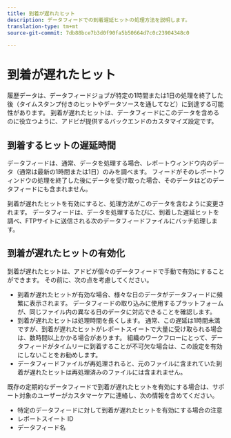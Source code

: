 ```yaml
---
title: 到着が遅れたヒット
description: データフィードでの到着遅延ヒットの処理方法を説明します。
translation-type: tm+mt
source-git-commit: 7db88bce7b3d0f90fa5b50664d7c0c23904348c0

---
```



# 到着が遅れたヒット

履歴データは、データフィードジョブが特定の1時間または1日の処理を終了した後（タイムスタンプ付きのヒットやデータソースを通してなど）に到達する可能性があります。 到着が遅れたヒットは、データフィードにこのデータを含めるのに役立つように、アドビが提供するバックエンドのカスタマイズ設定です。

## 到着するヒットの遅延時間

データフィードは、通常、データを処理する場合、レポートウィンドウ内のデータ（通常は最新の1時間または1日）のみを調べます。 フィードがそのレポートウィンドウの処理を終了した後にデータを受け取った場合、そのデータはどのデータフィードにも含まれません。

到着が遅れたヒットを有効にすると、処理方法がこのデータを含むように変更されます。 データフィードは、データを処理するたびに、到着した遅延ヒットを調べ、FTPサイトに送信される次のデータフィードファイルにバッチ処理します。

## 到着が遅れたヒットの有効化

到着が遅れたヒットは、アドビが個々のデータフィードで手動で有効にすることができます。 その前に、次の点を考慮してください。

* 到着が遅れたヒットが有効な場合、様々な日のデータがデータフィードに頻繁に表示されます。 データフィードの取り込みに使用するプラットフォームが、同じファイル内の異なる日のデータに対応できることを確認します。
* 到着が遅れたヒットは処理時間を長くします。 通常、この遅延は1時間未満ですが、到着が遅れたヒットがレポートスイートで大量に受け取られる場合は、数時間以上かかる場合があります。 組織のワークフローにとって、データフィードがタイムリーに到着することが不可欠な場合は、この設定を有効にしないことをお勧めします。
* データフィードファイルが再処理されると、元のファイルに含まれていた到着が遅れたヒットは再処理済みのファイルには含まれません。

既存の定期的なデータフィードで到着が遅れたヒットを有効にする場合は、サポート対象のユーザーがカスタマーケアに連絡し、次の情報を含めてください。

* 特定のデータフィードに対して到着が遅れたヒットを有効にする場合の注意
* レポートスイート ID
* データフィード名

